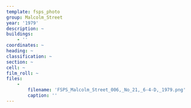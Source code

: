 ```yaml
---
template: fsps_photo
group: Malcolm_Street
year: '1979'
description: ~
buildings:
    - ''
coordinates: ~
heading: ~
classification: ~
section: ~
cell: ~
film_roll: ~
files:
    -
        filename: 'FSPS_Malcolm_Street_006,_No_21,_6-4-D,_1979.png'
        caption: ''
---
```

